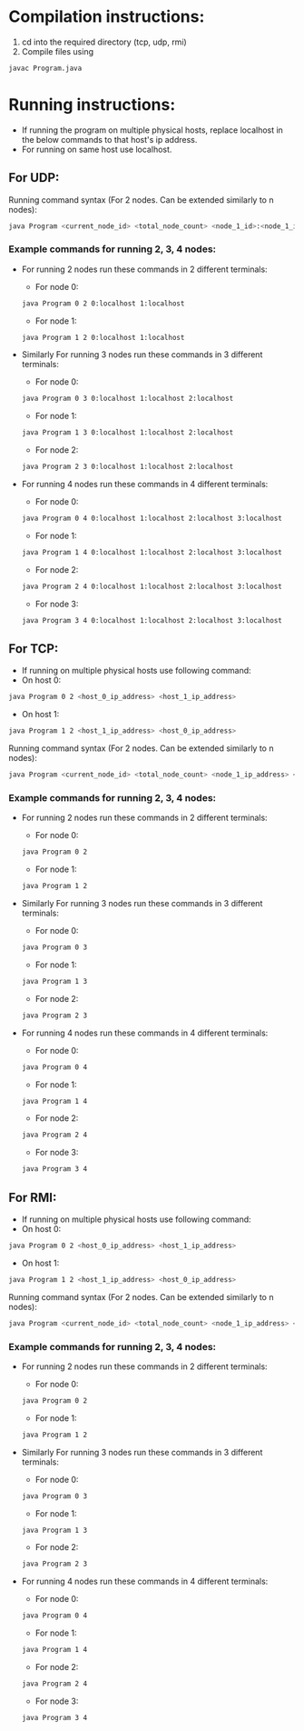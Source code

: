 



# Compilation instructions:
1. cd into the required directory (tcp, udp, rmi)
2. Compile files using 
```bash 
javac Program.java
```

# Running instructions:
- If running the program on multiple physical hosts, replace localhost in the below commands to that host's ip address. 
- For running on same host use localhost.

## For UDP:     
Running command syntax (For 2 nodes. Can be extended similarly to n nodes):    

```bash
java Program <current_node_id> <total_node_count> <node_1_id>:<node_1_ip_address> <node_2_id>:<node_2_ip_address>
```

### Example commands for running 2, 3, 4 nodes:
- For running 2 nodes run these commands in 2 different terminals:   
    - For node 0:   
    ```bash
    java Program 0 2 0:localhost 1:localhost
    ```


    - For node 1:    
    ```bash
    java Program 1 2 0:localhost 1:localhost 
    ```

- Similarly For running 3 nodes run these commands in 3 different terminals:   
    - For node 0:   
    ```bash
    java Program 0 3 0:localhost 1:localhost 2:localhost
    ```


    - For node 1:    
    ```bash
    java Program 1 3 0:localhost 1:localhost 2:localhost
    ```

    - For node 2:   
    ```bash
    java Program 2 3 0:localhost 1:localhost 2:localhost
    ``````


- For running 4 nodes run these commands in 4 different terminals:   
    - For node 0:   
    ```bash
    java Program 0 4 0:localhost 1:localhost 2:localhost 3:localhost
    ```


    - For node 1:    
    ```bash
    java Program 1 4 0:localhost 1:localhost 2:localhost 3:localhost
    ```

    - For node 2:   
    ```bash
    java Program 2 4 0:localhost 1:localhost 2:localhost 3:localhost
    ``````

    - For node 3:   
    ```bash
    java Program 3 4 0:localhost 1:localhost 2:localhost 3:localhost
    ```


## For TCP:   
- If running on multiple physical hosts use following command:    
- On host 0:
```bash
java Program 0 2 <host_0_ip_address> <host_1_ip_address>
```
- On host 1:
```bash
java Program 1 2 <host_1_ip_address> <host_0_ip_address>
```
Running command syntax (For 2 nodes. Can be extended similarly to n nodes):    

```bash
java Program <current_node_id> <total_node_count> <node_1_ip_address> <node_2_ip_address>
```

### Example commands for running 2, 3, 4 nodes:
- For running 2 nodes run these commands in 2 different terminals:   
    - For node 0:   
    ```bash
    java Program 0 2
    ```


    - For node 1:    
    ```bash
    java Program 1 2 
    ```

- Similarly For running 3 nodes run these commands in 3 different terminals:   
    - For node 0:   
    ```bash
    java Program 0 3
    ```


    - For node 1:    
    ```bash
    java Program 1 3
    ```

    - For node 2:   
    ```bash
    java Program 2 3
    ``````


- For running 4 nodes run these commands in 4 different terminals:   
    - For node 0:   
    ```bash
    java Program 0 4
    ```

    - For node 1:    
    ```bash
    java Program 1 4 
    ```

    - For node 2:   
    ```bash
    java Program 2 4 
    ``````

    - For node 3:   
    ```bash
    java Program 3 4 
    ```


## For RMI:    
- If running on multiple physical hosts use following command:   
- On host 0:
```bash
java Program 0 2 <host_0_ip_address> <host_1_ip_address>
```
- On host 1:
```bash
java Program 1 2 <host_1_ip_address> <host_0_ip_address>
```

Running command syntax (For 2 nodes. Can be extended similarly to n nodes):    

```bash
java Program <current_node_id> <total_node_count> <node_1_ip_address> <node_2_ip_address>
```

### Example commands for running 2, 3, 4 nodes:
- For running 2 nodes run these commands in 2 different terminals:   
    - For node 0:   
    ```bash
    java Program 0 2 
    ```


    - For node 1:    
    ```bash
    java Program 1 2  
    ```

- Similarly For running 3 nodes run these commands in 3 different terminals:   
    - For node 0:   
    ```bash
    java Program 0 3 
    ```


    - For node 1:    
    ```bash
    java Program 1 3 
    ```

    - For node 2:   
    ```bash
    java Program 2 3 
    ``````


- For running 4 nodes run these commands in 4 different terminals:   
    - For node 0:   
    ```bash
    java Program 0 4
    ```


    - For node 1:    
    ```bash
    java Program 1 4
    ```

    - For node 2:   
    ```bash
    java Program 2 4
    ``````

    - For node 3:   
    ```bash
    java Program 3 4 
    ```